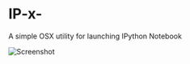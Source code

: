 IP-x-
=====

A simple OSX utility for launching IPython Notebook

![Screenshot](http://i.imgur.com/Chs2CrZ.png)
